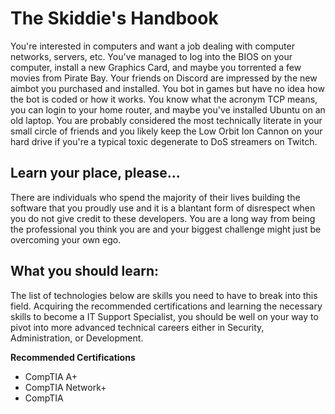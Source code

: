 # The Skiddie's Handbook
You're interested in computers and want a job dealing with computer networks, servers, etc.  You've managed to log into the BIOS on your computer, install a new Graphics Card, and maybe you torrented a few movies from Pirate Bay. Your friends on Discord are impressed by the new aimbot you purchased and installed.  You bot in games but have no idea how the bot is coded or how it works.  You know what the acronym TCP means, you can login to your home router, and maybe you've installed Ubuntu on an old laptop.  You are probably considered the most technically literate in your small circle of friends and you likely keep the Low Orbit Ion Cannon on your hard drive if you're a typical toxic degenerate to DoS streamers on Twitch.

## Learn your place, please...
There are individuals who spend the majority of their lives building the software that you proudly use and it is a blantant form of disrespect when you do not give credit to these developers.  You are a long way from being the professional you think you are and your biggest challenge might just be overcoming your own ego.

## What you should learn:
The list of technologies below are skills you need to have to break into this field.  Acquiring the recommended certifications and learning the necessary skills to become a IT Support Specialist, you should be well on your way to pivot into more advanced technical careers either in Security, Administration, or Development.

**Recommended Certifications**
* CompTIA A+
* CompTIA Network+
* CompTIA 
